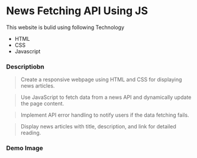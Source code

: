 News Fetching API Using JS
====================

This website is bulid using following Technology

- HTML
- CSS
- Javascript

### Descriptiobn

> Create a responsive webpage using HTML and CSS for displaying news articles.

> Use JavaScript to fetch data from a news API and dynamically update the page content.

> Implement API error handling to notify users if the data fetching fails.

> Display news articles with title, description, and link for detailed reading.

### Demo Image
